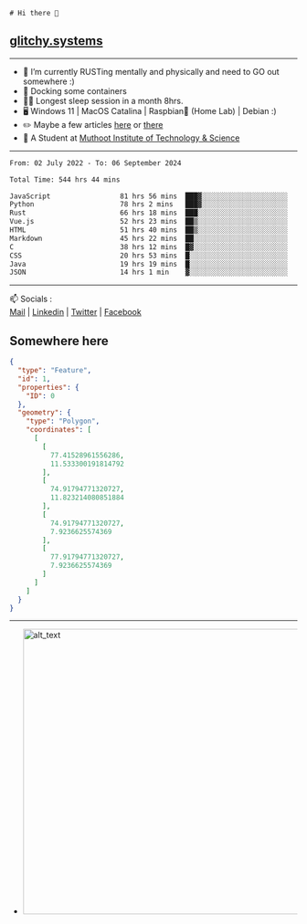 ```
# Hi there 👋
```
## [glitchy.systems](https://glitchy.systems)
---

- 🌱 I’m currently RUSTing mentally and physically and need to GO out somewhere :)
- 🐋 Docking some containers
- 😶‍🌫️ Longest sleep session in a month 8hrs.
- 🖥️ Windows 11 | MacOS Catalina | Raspbian🥧 (Home Lab) | Debian :)
- ✏️ Maybe a few articles [here](https://medium.com/@advaithnarayanan8) or [there](https://medium.com/@advaithnarayanan8)
- 📑 A Student at [Muthoot Institute of Technology & Science](https://mgmits.ac.in/)



---

<!--START_SECTION:waka-->

```txt
From: 02 July 2022 - To: 06 September 2024

Total Time: 544 hrs 44 mins

JavaScript                 81 hrs 56 mins  ███▓░░░░░░░░░░░░░░░░░░░░░   15.04 %
Python                     78 hrs 2 mins   ███▓░░░░░░░░░░░░░░░░░░░░░   14.33 %
Rust                       66 hrs 18 mins  ███░░░░░░░░░░░░░░░░░░░░░░   12.17 %
Vue.js                     52 hrs 23 mins  ██▒░░░░░░░░░░░░░░░░░░░░░░   09.62 %
HTML                       51 hrs 40 mins  ██▒░░░░░░░░░░░░░░░░░░░░░░   09.48 %
Markdown                   45 hrs 22 mins  ██░░░░░░░░░░░░░░░░░░░░░░░   08.33 %
C                          38 hrs 12 mins  █▓░░░░░░░░░░░░░░░░░░░░░░░   07.01 %
CSS                        20 hrs 53 mins  █░░░░░░░░░░░░░░░░░░░░░░░░   03.84 %
Java                       19 hrs 19 mins  █░░░░░░░░░░░░░░░░░░░░░░░░   03.55 %
JSON                       14 hrs 1 min    ▓░░░░░░░░░░░░░░░░░░░░░░░░   02.57 %
```

<!--END_SECTION:waka-->

---

📫 Socials :<br>
[Mail](mailto:advaith@glitchy.systems) | [Linkedin](https://www.linkedin.com/in/advaith-narayanan-a72152214/) | [Twitter](https://twitter.com/advaithnarayan) | [Facebook](https://screenmessage.com/qinq)

## Somewhere here

```geojson
{
  "type": "Feature",
  "id": 1,
  "properties": {
    "ID": 0
  },
  "geometry": {
    "type": "Polygon",
    "coordinates": [
      [
        [
          77.41528961556286,
          11.533300191814792
        ],
        [
          74.91794771320727,
          11.823214080851884
        ],
        [
          74.91794771320727,
          7.9236625574369
        ],
        [
          77.91794771320727,
          7.9236625574369
        ]
      ]
    ]
  }
}
```


--- 
- [<img alt="alt_text" width="500px" src="https://valid.x86.fr/cache/banner/xv24bv-6.png" />](https://valid.x86.fr/xv24bv)


